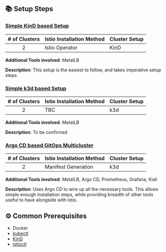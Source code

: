 ## 📚 Setup Steps

<!-- == export: setup-steps / begin == -->

### [Simple KinD based Setup][1]

| # of Clusters | Istio Installation Method | Cluster Setup |
| :-----------: | ------------------------- | ------------- |
|       2       | Istio Operator            | KinD          |

**Additional Tools involved**: MetalLB

**Description**: This setup is the easiest to follow, and takes imperative setup steps.

### [Simple k3d based Setup][2]

| # of Clusters | Istio Installation Method | Cluster Setup |
| :-----------: | ------------------------- | ------------- |
|       2       | TBC                       | k3d           |

**Additional Tools involved**: MetalLB

**Description**: To be confirmed

### [Argo CD based GitOps Multicluster][3]

| # of Clusters | Istio Installation Method | Cluster Setup |
| :-----------: | ------------------------- | ------------- |
|       2       | Manifest Generation       | k3d           |

**Additional Tools involved**: MetalLB, Argo CD, Prometheus, Grafana, Kiali

**Description**: Uses Argo CD to wire up all the necessary tools. This allows simple enough installation steps, while providing breadth of other tools useful to have alongside with Istio.

[1]: https://github.com/rytswd/get-istio-multicluster/blob/main/docs/2-local-clusters/simple-with-istio-operator.md
[2]: https://github.com/rytswd/get-istio-multicluster/tree/main/docs/k3d-based/README.md
[3]: https://github.com/rytswd/get-istio-multicluster/blob/main/docs/2-local-clusters/argo-cd-without-istio-operator.md

<!-- == export: setup-steps / end == -->

## ⚙️ Common Prerequisites

<!-- == export: common-prerequisites / begin == -->

- Docker
- [kubectl](https://kubernetes.io/docs/tasks/tools/install-kubectl/)
- [KinD](https://kind.sigs.k8s.io/)
- [istioctl](https://istio.io/latest/docs/setup/install/istioctl/)

<!-- == export: common-prerequisites / end == -->
